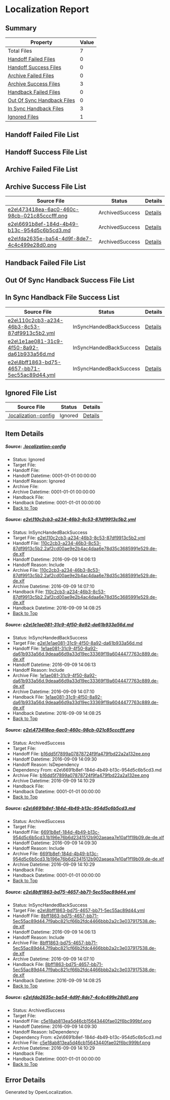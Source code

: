 # <a name='report-top'></a> Localization Report

## Summary
 Property | Value 
 -------- | ----- 
 Total Files | 7
[ Handoff Failed Files ](#handoff-failed-list)| 0
[ Handoff Success Files ](#handoff-success-list)| 0
[ Archive Failed Files ](#archive-failed-list)| 0
[ Archive Success Files ](#archive-success-list)| 3
[ Handback Failed Files ](#handback-failed-list)| 0
[ Out Of Sync Handback Files ](#outofsync-handback-success-list)| 0
[ In Sync Handback Files ](#insync-handback-success-list)| 3
[ Ignored Files ](#ignored-list)| 1

## <a name='handoff-failed-list'></a> Handoff Failed File List

## <a name='handoff-success-list'></a> Handoff Success File List

## <a name='archive-failed-list'></a> Archive Failed File List

## <a name='archive-success-list'></a> Archive Success File List
 Source File | Status | Details 
 ----------- | ------ | ------- 
 [e2e\473418ea-6ac0-460c-98cb-021c85cccfff.png](https://github.com/OpenLocalizationTestOrg/ol-test0/blob/6dab0fa0f95efae0bc53d8875d2b92f0b3b41b9f/e2e/473418ea-6ac0-460c-98cb-021c85cccfff.png) | ArchivedSuccess | [Details](#b16dd5f7899a07878724f9fa479fbd22a2a132ee3)
 [e2e\6691b8ef-184d-4b49-b13c-954d5c6b5cd3.md](https://github.com/OpenLocalizationTestOrg/ol-test0/blob/6dab0fa0f95efae0bc53d8875d2b92f0b3b41b9f/e2e/6691b8ef-184d-4b49-b13c-954d5c6b5cd3.md) | ArchivedSuccess | [Details](#8eea592f6148cecce2981bc47b8c18b3a6d055994)
 [e2e\fda2635e-ba54-4d9f-8de7-4c4c499e28d0.png](https://github.com/OpenLocalizationTestOrg/ol-test0/blob/6dab0fa0f95efae0bc53d8875d2b92f0b3b41b9f/e2e/fda2635e-ba54-4d9f-8de7-4c4c499e28d0.png) | ArchivedSuccess | [Details](#c5e18ab813ea5d46cb15643440fae02f6bc999bf6)

## <a name='handback-failed-list'></a> Handback Failed File List

## <a name='outofsync-handback-success-list'></a> Out Of Sync Handback Success File List

## <a name='insync-handback-success-list'></a> In Sync Handback File Success List
 Source File | Status | Details 
 ----------- | ------ | ------- 
 [e2e\110c2cb3-a234-46b3-8c53-87df9913c5b2.yml](https://github.com/OpenLocalizationTestOrg/ol-test0/blob/2385950300ddea566435ead89d59774c8daaed9d/e2e/110c2cb3-a234-46b3-8c53-87df9913c5b2.yml) | InSyncHandedBackSuccess | [Details](#41ce803fd2ef6d0764f2597b98aef8b00aacc9401)
 [e2e\1e1ae081-31c9-4f50-8a92-da61b933a56d.md](https://github.com/OpenLocalizationTestOrg/ol-test0/blob/2385950300ddea566435ead89d59774c8daaed9d/e2e/1e1ae081-31c9-4f50-8a92-da61b933a56d.md) | InSyncHandedBackSuccess | [Details](#17d03a28eca08bb3508bce498619fa63dcee28112)
 [e2e\8bff1863-bd75-4657-bb71-5ec55ac89d44.yml](https://github.com/OpenLocalizationTestOrg/ol-test0/blob/2385950300ddea566435ead89d59774c8daaed9d/e2e/8bff1863-bd75-4657-bb71-5ec55ac89d44.yml) | InSyncHandedBackSuccess | [Details](#35a89683dd3db7115c79efdbf511f5f2fcd8d2135)

## <a name='ignored-list'></a> Ignored File List
 Source File | Status | Details 
 ----------- | ------ | ------- 
 [.localization-config](https://github.com/OpenLocalizationTestOrg/ol-test0/blob/6dab0fa0f95efae0bc53d8875d2b92f0b3b41b9f/.localization-config) | Ignored | [Details](#c268a05ecaa7ec85942ed632c29928ee5bd6da8d0)

## Item Details
##### <a name='c268a05ecaa7ec85942ed632c29928ee5bd6da8d0'></a> Source: [.localization-config](https://github.com/OpenLocalizationTestOrg/ol-test0/blob/6dab0fa0f95efae0bc53d8875d2b92f0b3b41b9f/.localization-config)
* Status: Ignored
* Target File: 
* Handoff File: 
* Handoff Datetime: 0001-01-01 00:00:00
* Handoff Reason: Ignored
* Archive File: 
* Archive Datetime: 0001-01-01 00:00:00
* Handback File: 
* Handback Datetime: 0001-01-01 00:00:00
* [Back to Top](#report-top)

##### <a name='41ce803fd2ef6d0764f2597b98aef8b00aacc9401'></a> Source: [e2e\110c2cb3-a234-46b3-8c53-87df9913c5b2.yml](https://github.com/OpenLocalizationTestOrg/ol-test0/blob/2385950300ddea566435ead89d59774c8daaed9d/e2e/110c2cb3-a234-46b3-8c53-87df9913c5b2.yml)
* Status: InSyncHandedBackSuccess
* Target File: [e2e\110c2cb3-a234-46b3-8c53-87df9913c5b2.yml](https://github.com/OpenLocalizationTestOrg/ol-test0-dede/blob/7ebb70355ea2a53fadaa8f826d60b534d27aace6/e2e/110c2cb3-a234-46b3-8c53-87df9913c5b2.yml)
* Handoff File: [110c2cb3-a234-46b3-8c53-87df9913c5b2.2af2cd00ae9e2b4ac4daa6e78d35c3685991e529.de-de.xlf](https://github.com/OpenLocalizationTestOrg/ol-test0-handoff/blob/629a488649a74c620a8dca2f517b6cdf5e6e0db7/ol-handoff/OpenLocalizationTestOrg/ol-test0-dede/yuwzho/ht/110c2cb3-a234-46b3-8c53-87df9913c5b2.2af2cd00ae9e2b4ac4daa6e78d35c3685991e529.de-de.xlf)
* Handoff Datetime: 2016-09-09 14:06:13
* Handoff Reason: Include
* Archive File: [110c2cb3-a234-46b3-8c53-87df9913c5b2.2af2cd00ae9e2b4ac4daa6e78d35c3685991e529.de-de.xlf](https://github.com/OpenLocalizationTestOrg/ol-test0-handoff/blob/02702d091739da16c34413e7b7381ecf2e0d4ff2/ol-archive/OpenLocalizationTestOrg/ol-test0-dede/yuwzho/ht/110c2cb3-a234-46b3-8c53-87df9913c5b2.2af2cd00ae9e2b4ac4daa6e78d35c3685991e529.de-de.xlf)
* Archive Datetime: 2016-09-09 14:07:10
* Handback File: [110c2cb3-a234-46b3-8c53-87df9913c5b2.2af2cd00ae9e2b4ac4daa6e78d35c3685991e529.de-de.xlf](https://github.com/OpenLocalizationTestOrg/ol-test0-handback/blob/1951734f67e318a7135cc6f08600053d27d54935/ol-handback/OpenLocalizationTestOrg/ol-test0-dede/yuwzho/ht/110c2cb3-a234-46b3-8c53-87df9913c5b2.2af2cd00ae9e2b4ac4daa6e78d35c3685991e529.de-de.xlf)
* Handback Datetime: 2016-09-09 14:08:25
* [Back to Top](#report-top)

##### <a name='17d03a28eca08bb3508bce498619fa63dcee28112'></a> Source: [e2e\1e1ae081-31c9-4f50-8a92-da61b933a56d.md](https://github.com/OpenLocalizationTestOrg/ol-test0/blob/2385950300ddea566435ead89d59774c8daaed9d/e2e/1e1ae081-31c9-4f50-8a92-da61b933a56d.md)
* Status: InSyncHandedBackSuccess
* Target File: [e2e\1e1ae081-31c9-4f50-8a92-da61b933a56d.md](https://github.com/OpenLocalizationTestOrg/ol-test0-dede/blob/7ebb70355ea2a53fadaa8f826d60b534d27aace6/e2e/1e1ae081-31c9-4f50-8a92-da61b933a56d.md)
* Handoff File: [1e1ae081-31c9-4f50-8a92-da61b933a56d.9deaa66d9a33d19ec33369f19a6044477763c889.de-de.xlf](https://github.com/OpenLocalizationTestOrg/ol-test0-handoff/blob/629a488649a74c620a8dca2f517b6cdf5e6e0db7/ol-handoff/OpenLocalizationTestOrg/ol-test0-dede/yuwzho/ht/1e1ae081-31c9-4f50-8a92-da61b933a56d.9deaa66d9a33d19ec33369f19a6044477763c889.de-de.xlf)
* Handoff Datetime: 2016-09-09 14:06:13
* Handoff Reason: Include
* Archive File: [1e1ae081-31c9-4f50-8a92-da61b933a56d.9deaa66d9a33d19ec33369f19a6044477763c889.de-de.xlf](https://github.com/OpenLocalizationTestOrg/ol-test0-handoff/blob/02702d091739da16c34413e7b7381ecf2e0d4ff2/ol-archive/OpenLocalizationTestOrg/ol-test0-dede/yuwzho/ht/1e1ae081-31c9-4f50-8a92-da61b933a56d.9deaa66d9a33d19ec33369f19a6044477763c889.de-de.xlf)
* Archive Datetime: 2016-09-09 14:07:10
* Handback File: [1e1ae081-31c9-4f50-8a92-da61b933a56d.9deaa66d9a33d19ec33369f19a6044477763c889.de-de.xlf](https://github.com/OpenLocalizationTestOrg/ol-test0-handback/blob/1951734f67e318a7135cc6f08600053d27d54935/ol-handback/OpenLocalizationTestOrg/ol-test0-dede/yuwzho/ht/1e1ae081-31c9-4f50-8a92-da61b933a56d.9deaa66d9a33d19ec33369f19a6044477763c889.de-de.xlf)
* Handback Datetime: 2016-09-09 14:08:25
* [Back to Top](#report-top)

##### <a name='b16dd5f7899a07878724f9fa479fbd22a2a132ee3'></a> Source: [e2e\473418ea-6ac0-460c-98cb-021c85cccfff.png](https://github.com/OpenLocalizationTestOrg/ol-test0/blob/6dab0fa0f95efae0bc53d8875d2b92f0b3b41b9f/e2e/473418ea-6ac0-460c-98cb-021c85cccfff.png)
* Status: ArchivedSuccess
* Target File: 
* Handoff File: [b16dd5f7899a07878724f9fa479fbd22a2a132ee.png](https://github.com/OpenLocalizationTestOrg/ol-test0-handoff/blob/f92815dd98fa7b2130971665ab00db0a2888f025/ol-handoff/OpenLocalizationTestOrg/ol-test0-dede/yuwzho/ht/b16dd5f7899a07878724f9fa479fbd22a2a132ee.png)
* Handoff Datetime: 2016-09-09 14:09:30
* Handoff Reason: IsDependency
* Dependency From: e2e\6691b8ef-184d-4b49-b13c-954d5c6b5cd3.md
* Archive File: [b16dd5f7899a07878724f9fa479fbd22a2a132ee.png](https://github.com/OpenLocalizationTestOrg/ol-test0-handoff/blob/d783a439526235e4ba2101798c16dd1246c80301/ol-archive/OpenLocalizationTestOrg/ol-test0-dede/yuwzho/ht/b16dd5f7899a07878724f9fa479fbd22a2a132ee.png)
* Archive Datetime: 2016-09-09 14:10:29
* Handback File: 
* Handback Datetime: 0001-01-01 00:00:00
* [Back to Top](#report-top)

##### <a name='8eea592f6148cecce2981bc47b8c18b3a6d055994'></a> Source: [e2e\6691b8ef-184d-4b49-b13c-954d5c6b5cd3.md](https://github.com/OpenLocalizationTestOrg/ol-test0/blob/6dab0fa0f95efae0bc53d8875d2b92f0b3b41b9f/e2e/6691b8ef-184d-4b49-b13c-954d5c6b5cd3.md)
* Status: ArchivedSuccess
* Target File: 
* Handoff File: [6691b8ef-184d-4b49-b13c-954d5c6b5cd3.1b196e76b6d2341512b902aeaea7e10af1f19b09.de-de.xlf](https://github.com/OpenLocalizationTestOrg/ol-test0-handoff/blob/f92815dd98fa7b2130971665ab00db0a2888f025/ol-handoff/OpenLocalizationTestOrg/ol-test0-dede/yuwzho/ht/6691b8ef-184d-4b49-b13c-954d5c6b5cd3.1b196e76b6d2341512b902aeaea7e10af1f19b09.de-de.xlf)
* Handoff Datetime: 2016-09-09 14:09:30
* Handoff Reason: Include
* Archive File: [6691b8ef-184d-4b49-b13c-954d5c6b5cd3.1b196e76b6d2341512b902aeaea7e10af1f19b09.de-de.xlf](https://github.com/OpenLocalizationTestOrg/ol-test0-handoff/blob/d783a439526235e4ba2101798c16dd1246c80301/ol-archive/OpenLocalizationTestOrg/ol-test0-dede/yuwzho/ht/6691b8ef-184d-4b49-b13c-954d5c6b5cd3.1b196e76b6d2341512b902aeaea7e10af1f19b09.de-de.xlf)
* Archive Datetime: 2016-09-09 14:10:29
* Handback File: 
* Handback Datetime: 0001-01-01 00:00:00
* [Back to Top](#report-top)

##### <a name='35a89683dd3db7115c79efdbf511f5f2fcd8d2135'></a> Source: [e2e\8bff1863-bd75-4657-bb71-5ec55ac89d44.yml](https://github.com/OpenLocalizationTestOrg/ol-test0/blob/2385950300ddea566435ead89d59774c8daaed9d/e2e/8bff1863-bd75-4657-bb71-5ec55ac89d44.yml)
* Status: InSyncHandedBackSuccess
* Target File: [e2e\8bff1863-bd75-4657-bb71-5ec55ac89d44.yml](https://github.com/OpenLocalizationTestOrg/ol-test0-dede/blob/7ebb70355ea2a53fadaa8f826d60b534d27aace6/e2e/8bff1863-bd75-4657-bb71-5ec55ac89d44.yml)
* Handoff File: [8bff1863-bd75-4657-bb71-5ec55ac89d44.7f9abc821cf66b2fdc4466bbb2a2c3e037917538.de-de.xlf](https://github.com/OpenLocalizationTestOrg/ol-test0-handoff/blob/629a488649a74c620a8dca2f517b6cdf5e6e0db7/ol-handoff/OpenLocalizationTestOrg/ol-test0-dede/yuwzho/ht/8bff1863-bd75-4657-bb71-5ec55ac89d44.7f9abc821cf66b2fdc4466bbb2a2c3e037917538.de-de.xlf)
* Handoff Datetime: 2016-09-09 14:06:13
* Handoff Reason: Include
* Archive File: [8bff1863-bd75-4657-bb71-5ec55ac89d44.7f9abc821cf66b2fdc4466bbb2a2c3e037917538.de-de.xlf](https://github.com/OpenLocalizationTestOrg/ol-test0-handoff/blob/02702d091739da16c34413e7b7381ecf2e0d4ff2/ol-archive/OpenLocalizationTestOrg/ol-test0-dede/yuwzho/ht/8bff1863-bd75-4657-bb71-5ec55ac89d44.7f9abc821cf66b2fdc4466bbb2a2c3e037917538.de-de.xlf)
* Archive Datetime: 2016-09-09 14:07:10
* Handback File: [8bff1863-bd75-4657-bb71-5ec55ac89d44.7f9abc821cf66b2fdc4466bbb2a2c3e037917538.de-de.xlf](https://github.com/OpenLocalizationTestOrg/ol-test0-handback/blob/1951734f67e318a7135cc6f08600053d27d54935/ol-handback/OpenLocalizationTestOrg/ol-test0-dede/yuwzho/ht/8bff1863-bd75-4657-bb71-5ec55ac89d44.7f9abc821cf66b2fdc4466bbb2a2c3e037917538.de-de.xlf)
* Handback Datetime: 2016-09-09 14:08:25
* [Back to Top](#report-top)

##### <a name='c5e18ab813ea5d46cb15643440fae02f6bc999bf6'></a> Source: [e2e\fda2635e-ba54-4d9f-8de7-4c4c499e28d0.png](https://github.com/OpenLocalizationTestOrg/ol-test0/blob/6dab0fa0f95efae0bc53d8875d2b92f0b3b41b9f/e2e/fda2635e-ba54-4d9f-8de7-4c4c499e28d0.png)
* Status: ArchivedSuccess
* Target File: 
* Handoff File: [c5e18ab813ea5d46cb15643440fae02f6bc999bf.png](https://github.com/OpenLocalizationTestOrg/ol-test0-handoff/blob/f92815dd98fa7b2130971665ab00db0a2888f025/ol-handoff/OpenLocalizationTestOrg/ol-test0-dede/yuwzho/ht/c5e18ab813ea5d46cb15643440fae02f6bc999bf.png)
* Handoff Datetime: 2016-09-09 14:09:30
* Handoff Reason: IsDependency
* Dependency From: e2e\6691b8ef-184d-4b49-b13c-954d5c6b5cd3.md
* Archive File: [c5e18ab813ea5d46cb15643440fae02f6bc999bf.png](https://github.com/OpenLocalizationTestOrg/ol-test0-handoff/blob/d783a439526235e4ba2101798c16dd1246c80301/ol-archive/OpenLocalizationTestOrg/ol-test0-dede/yuwzho/ht/c5e18ab813ea5d46cb15643440fae02f6bc999bf.png)
* Archive Datetime: 2016-09-09 14:10:29
* Handback File: 
* Handback Datetime: 0001-01-01 00:00:00
* [Back to Top](#report-top)


## Error Details

Generated by OpenLocalization.
